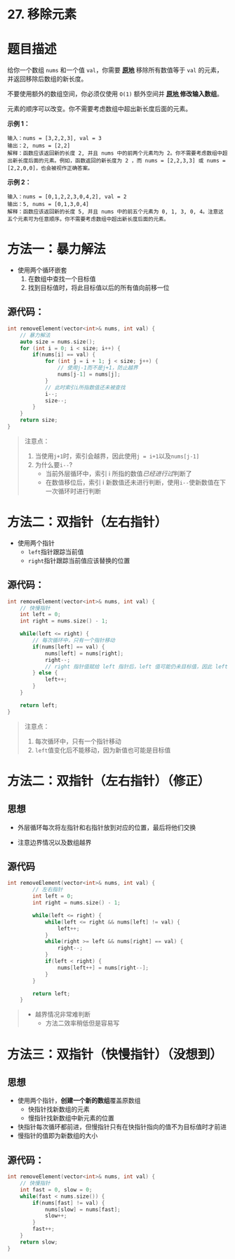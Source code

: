 # 27. 移除元素



# 题目描述



给你一个数组 `nums` 和一个值 `val`，你需要 **[原地](https://baike.baidu.com/item/原地算法)** 移除所有数值等于 `val` 的元素，并返回移除后数组的新长度。

不要使用额外的数组空间，你必须仅使用 `O(1)` 额外空间并 **[原地 ](https://baike.baidu.com/item/原地算法)修改输入数组**。

元素的顺序可以改变。你不需要考虑数组中超出新长度后面的元素。

**示例 1：**

```
输入：nums = [3,2,2,3], val = 3
输出：2, nums = [2,2]
解释：函数应该返回新的长度 2, 并且 nums 中的前两个元素均为 2。你不需要考虑数组中超出新长度后面的元素。例如，函数返回的新长度为 2 ，而 nums = [2,2,3,3] 或 nums = [2,2,0,0]，也会被视作正确答案。
```

**示例 2：**

```
输入：nums = [0,1,2,2,3,0,4,2], val = 2
输出：5, nums = [0,1,3,0,4]
解释：函数应该返回新的长度 5, 并且 nums 中的前五个元素为 0, 1, 3, 0, 4。注意这五个元素可为任意顺序。你不需要考虑数组中超出新长度后面的元素。
```



# 方法一：暴力解法



- 使用两个循环嵌套
  1. 在数组中查找一个目标值
  2. 找到目标值时，将此目标值以后的所有值向前移一位



## 源代码：

```cpp
int removeElement(vector<int>& nums, int val) {
    // 暴力解法
    auto size = nums.size();
    for (int i = 0; i < size; i++) {
        if(nums[i] == val) {
            for (int j = i + 1; j < size; j++) {
                // 使用j-1而不是j+1，防止越界
                nums[j-1] = nums[j];
            }
            // 此时索引i所指数值还未被查找
            i--;
            size--;
        }
    }
    return size;
}
```

> 注意点：
>
> 1. 当使用`j+1`时，索引会越界，因此使用`j = i+1`以及`nums[j-1]`
> 2. 为什么要`i--`?
>    - 当前外层循环中，索引 i 所指的数值*已经进行过*判断了
>    - 在数值移位后，索引 i 新数值还未进行判断，使用`i--`使新数值在下一次循环时进行判断



# 方法二：双指针（左右指针）



- 使用两个指针
  - `left`指针跟踪当前值
  - `right`指针跟踪当前值应该替换的位置



## **源代码：**

```c++
int removeElement(vector<int>& nums, int val) {
    // 快慢指针
    int left = 0;
    int right = nums.size() - 1;

    while(left <= right) {
        // 每次循环中，只有一个指针移动
        if(nums[left] == val) {
            nums[left] = nums[right];
            right--;
            // right 指针值赋给 left 指针后，left 值可能仍未目标值，因此 left不能移动
        } else {
            left++;
        }
    }

    return left;
}
```

> 注意点：
>
> 1. 每次循环中，只有一个指针移动
> 2. `left`值变化后不能移动，因为新值也可能是目标值



# 方法二：双指针（左右指针）（修正）



## 思想



- 外层循环每次将左指针和右指针放到对应的位置，最后将他们交换

- 注意边界情况以及数组越界



## 源代码



```cpp
int removeElement(vector<int>& nums, int val) {
        // 左右指针
        int left = 0;
        int right = nums.size() - 1;

        while(left <= right) {
            while(left <= right && nums[left] != val) {
                left++;
            }
            while(right >= left && nums[right] == val) {
                right--;
            }
            if(left < right) {
                nums[left++] = nums[right--]; 
            }
        }

        return left;
    }
```

> - 越界情况非常难判断
>   - 方法二效率稍低但是容易写



# 方法三：双指针（快慢指针）（没想到）



## 思想



- 使用两个指针，**创建一个新的数组**覆盖原数组
  - 快指针找新数组的元素
  - 慢指针找新数组中新元素的位置
- 快指针每次循环都前进，但慢指针只有在快指针指向的值不为目标值时才前进
- 慢指针的值即为新数组的大小



## 源代码：

```cpp
int removeElement(vector<int>& nums, int val) {
    // 快慢指针
    int fast = 0, slow = 0;
    while(fast < nums.size()) {
        if(nums[fast] != val) {
            nums[slow] = nums[fast];
            slow++; 
        }
        fast++;
    }
    return slow;
}
```









